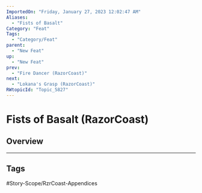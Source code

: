 ```yaml
---
ImportedOn: "Friday, January 27, 2023 12:02:47 AM"
Aliases:
  - "Fists of Basalt"
Category: "Feat"
Tags:
  - "Category/Feat"
parent:
  - "New Feat"
up:
  - "New Feat"
prev:
  - "Fire Dancer (RazorCoast)"
next:
  - "Lokana's Grasp (RazorCoast)"
RWtopicId: "Topic_5827"
---
```

# Fists of Basalt (RazorCoast)
## Overview

---
## Tags
#Story-Scope/RzrCoast-Appendices

